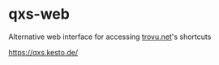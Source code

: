 # qxs-web

Alternative web interface for accessing [trovu.net](https://trovu.net/)'s shortcuts

https://qxs.kesto.de/

